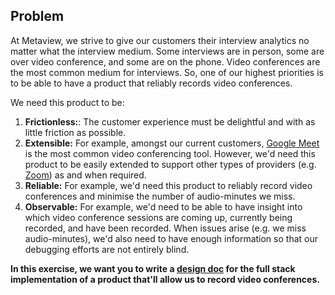 ## Problem

At Metaview, we strive to give our customers their interview analytics no matter what the interview medium. Some interviews are in person, some are over video conference, and some are on the phone. Video conferences are the most common medium for interviews. So, one of our highest priorities is to be able to have a product that reliably records video conferences.

We need this product to be:

1. **Frictionless:**: The customer experience must be delightful and with as little friction as possible.
2. **Extensible:** For example, amongst our current customers, [Google Meet](https://meet.google.com) is the most common video conferencing tool. However, we'd need this product to be easily extended to support other types of providers (e.g. [Zoom](https://zoom.us/)) as and when required.
3. **Reliable:** For example, we'd need this product to reliably record video conferences and minimise the number of audio-minutes we miss.
4. **Observable:** For example, we'd need to be able to have insight into which video conference sessions are coming up, currently being recorded, and have been recorded. When issues arise (e.g. we miss audio-minutes), we'd also need to have enough information so that our debugging efforts are not entirely blind.

**In this exercise, we want you to write a [design doc](https://medium.freecodecamp.org/how-to-write-a-good-software-design-document-66fcf019569c) for the full stack implementation of a product that'll allow us to record video conferences.**

